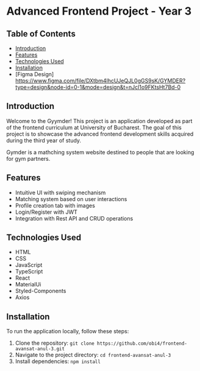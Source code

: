 # Advanced Frontend Project - Year 3

## Table of Contents
- [Introduction](#introduction)
- [Features](#features)
- [Technologies Used](#technologies-used)
- [Installation](#installation)
- [Figma Design] https://www.figma.com/file/DXtbm4lhcUJeQJL0gGS9sK/GYMDER?type=design&node-id=0-1&mode=design&t=nJcl1o9FKtsHt7Bd-0

## Introduction

Welcome to the Gyymder! This project is an application developed as part of the frontend curriculum at University of Bucharest. The goal of this project is to showcase the advanced frontend development skills acquired during the third year of study.

Gymder is a mathching system website destined to people that are looking for gym partners.

## Features

- Intuitive UI with swiping mechanism
- Matching system based on user interactions
- Profile creation tab with images
- Login/Register with JWT
- Integration with Rest API and CRUD operations

## Technologies Used

- HTML
- CSS
- JavaScript
- TypeScript
- React
- MaterialUi
- Styled-Components
- Axios

## Installation

To run the application locally, follow these steps:

1. Clone the repository: `git clone https://github.com/obi4/frontend-avansat-anul-3.git`
2. Navigate to the project directory: `cd frontend-avansat-anul-3`
3. Install dependencies: `npm install`
